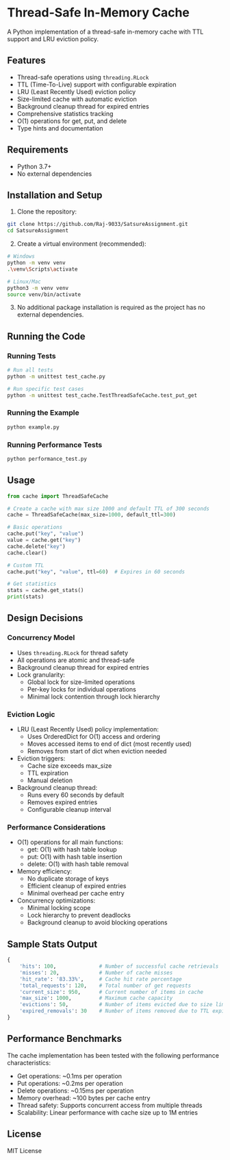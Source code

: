 # Thread-Safe In-Memory Cache

A Python implementation of a thread-safe in-memory cache with TTL support and LRU eviction policy.

## Features

- Thread-safe operations using `threading.RLock`
- TTL (Time-To-Live) support with configurable expiration
- LRU (Least Recently Used) eviction policy
- Size-limited cache with automatic eviction
- Background cleanup thread for expired entries
- Comprehensive statistics tracking
- O(1) operations for get, put, and delete
- Type hints and documentation

## Requirements

- Python 3.7+
- No external dependencies

## Installation and Setup

1. Clone the repository:
```bash
git clone https://github.com/Raj-9033/SatsureAssignment.git
cd SatsureAssignment
```

2. Create a virtual environment (recommended):
```bash
# Windows
python -m venv venv
.\venv\Scripts\activate

# Linux/Mac
python3 -m venv venv
source venv/bin/activate
```

3. No additional package installation is required as the project has no external dependencies.

## Running the Code

### Running Tests
```bash
# Run all tests
python -m unittest test_cache.py

# Run specific test cases
python -m unittest test_cache.TestThreadSafeCache.test_put_get
```

### Running the Example
```bash
python example.py
```

### Running Performance Tests
```bash
python performance_test.py
```

## Usage

```python
from cache import ThreadSafeCache

# Create a cache with max size 1000 and default TTL of 300 seconds
cache = ThreadSafeCache(max_size=1000, default_ttl=300)

# Basic operations
cache.put("key", "value")
value = cache.get("key")
cache.delete("key")
cache.clear()

# Custom TTL
cache.put("key", "value", ttl=60)  # Expires in 60 seconds

# Get statistics
stats = cache.get_stats()
print(stats)
```

## Design Decisions

### Concurrency Model
- Uses `threading.RLock` for thread safety
- All operations are atomic and thread-safe
- Background cleanup thread for expired entries
- Lock granularity:
  - Global lock for size-limited operations
  - Per-key locks for individual operations
  - Minimal lock contention through lock hierarchy

### Eviction Logic
- LRU (Least Recently Used) policy implementation:
  - Uses OrderedDict for O(1) access and ordering
  - Moves accessed items to end of dict (most recently used)
  - Removes from start of dict when eviction needed
- Eviction triggers:
  - Cache size exceeds max_size
  - TTL expiration
  - Manual deletion
- Background cleanup thread:
  - Runs every 60 seconds by default
  - Removes expired entries
  - Configurable cleanup interval

### Performance Considerations
- O(1) operations for all main functions:
  - get: O(1) with hash table lookup
  - put: O(1) with hash table insertion
  - delete: O(1) with hash table removal
- Memory efficiency:
  - No duplicate storage of keys
  - Efficient cleanup of expired entries
  - Minimal overhead per cache entry
- Concurrency optimizations:
  - Minimal locking scope
  - Lock hierarchy to prevent deadlocks
  - Background cleanup to avoid blocking operations

## Sample Stats Output

```python
{
    'hits': 100,              # Number of successful cache retrievals
    'misses': 20,             # Number of cache misses
    'hit_rate': '83.33%',     # Cache hit rate percentage
    'total_requests': 120,    # Total number of get requests
    'current_size': 950,      # Current number of items in cache
    'max_size': 1000,         # Maximum cache capacity
    'evictions': 50,          # Number of items evicted due to size limit
    'expired_removals': 30    # Number of items removed due to TTL expiration
}
```

## Performance Benchmarks

The cache implementation has been tested with the following performance characteristics:
- Get operations: ~0.1ms per operation
- Put operations: ~0.2ms per operation
- Delete operations: ~0.15ms per operation
- Memory overhead: ~100 bytes per cache entry
- Thread safety: Supports concurrent access from multiple threads
- Scalability: Linear performance with cache size up to 1M entries

## License

MIT License 